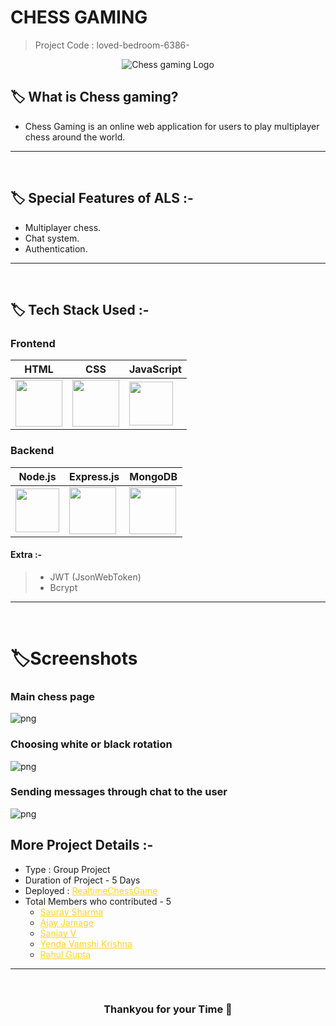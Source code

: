# CHESS GAMING

> Project Code : loved-bedroom-6386- <br/>

<p align="center">
  <img src="https://i.ibb.co/mzKCrYj/logo.jpg" alt="Chess gaming Logo">
  </p>

## 🏷️ What is Chess gaming?

- Chess Gaming is an online web application for users to play multiplayer chess around the world.

---

<br/>

## 🏷️ Special Features of ALS :-

- Multiplayer chess.
- Chat system.
- Authentication.

---

<br/>

## 🏷️ Tech Stack Used :-

### Frontend

| HTML | CSS | JavaScript  |                                                                                                                                                                                                                                                                                                                                                                     
| -------- | ------------- | ---- |
 | <img width="75px" src="https://user-images.githubusercontent.com/25181517/192158954-f88b5814-d510-4564-b285-dff7d6400dad.png"> | <img width="75px" src="https://user-images.githubusercontent.com/25181517/183898674-75a4a1b1-f960-4ea9-abcb-637170a00a75.png"> | <img width="70px" src="https://user-images.githubusercontent.com/25181517/117447155-6a868a00-af3d-11eb-9cfe-245df15c9f3f.png"> |


### Backend

| Node.js                                                                                                                         | Express.js                                                                                                                      |                                                                                                                                                                                                                                                  MongoDB                                                                                                       |
| ------------------------------------------------------------------------------------------------------------------------------ | ------------------------------------------------------------------------------------------------------------------------------- | ------------------------------------------------------------------------------------------------------------- |
| <img width="70px" src="https://user-images.githubusercontent.com/112753481/229047696-de3bf177-16a0-4161-a140-dd89e4fe7b22.png"> | <img width="75px" src="https://user-images.githubusercontent.com/112753481/229164589-4e724000-542d-4deb-9e11-cca7739c2b01.png"> |  <img width="75px" src="https://cdn.icon-icons.com/icons2/2415/PNG/512/mongodb_original_logo_icon_146424.png"> |

#### Extra :-

> - JWT (JsonWebToken) <br/>
> - Bcrypt <br/>

---

<br/>

# 🏷️Screenshots 

### Main chess page
![png](https://i.ibb.co/7J1LDvv/chess3.png)

### Choosing white or black rotation
![png](https://i.ibb.co/7ky0hny/chess2.png)

### Sending messages through chat to the user
![png](https://i.ibb.co/bFhdZLZ/chess1.png)

## More Project Details :-

- Type : Group Project
- Duration of Project - 5 Days
- Deployed :  <a style="color:#ffd41f" href="https://realtimechessgame.onrender.com/">RealtimeChessGame</a>
- Total Members who contributed - 5
  - <a style="color:#ffd41f" href="https://www.linkedin.com/in/saurav-sharma-931262178/">Saurav Sharma</a>
  - <a style="color:#ffd41f" href="https://www.linkedin.com/in/ajay-jamage-92b1b71b4/">Ajay Jamage</a>
  - <a style="color:#ffd41f" href="https://www.linkedin.com/in/sanjay-v-36aa761b1/">Sanjay V</a>
  - <a style="color:#ffd41f" href="https://www.linkedin.com/in/yenda-vamshi-krishna-0826a2253/">Yenda Vamshi Krishna</a>
  - <a style="color:#ffd41f" href="#">Rahul Gupta</a>

---

<br/>

<h3 align="center" >Thankyou for your Time 💝</h3>


